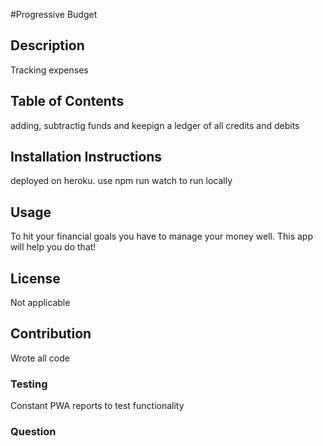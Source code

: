 
#Progressive Budget   

## Description

Tracking expenses

## Table of Contents 

adding, subtractig funds and keepign a ledger of all credits and debits  

## Installation Instructions 

deployed on heroku. use npm run watch to run locally

## Usage 

To hit your financial goals you have to manage your money well. This app will help you do that!

## License 

Not applicable

## Contribution 

Wrote all code

### Testing 

Constant PWA reports to test functionality 

### Question 




    
    